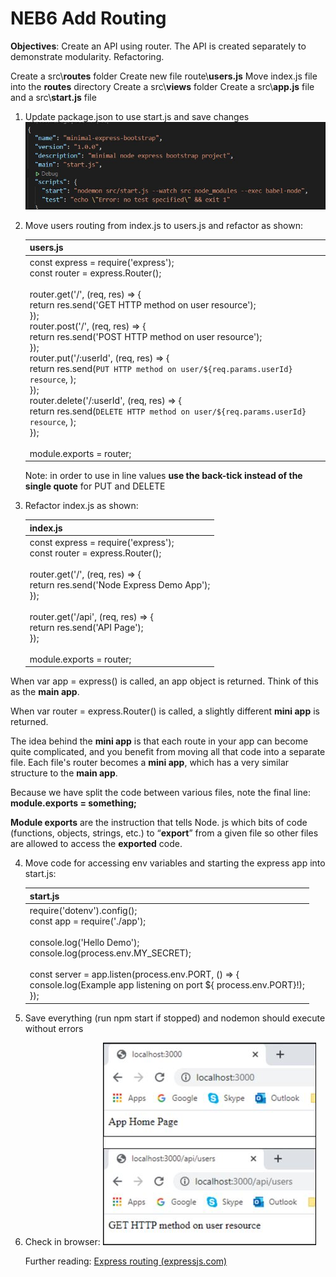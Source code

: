 # NEB6 Add Routing

**Objectives**: 
Create an API using router. The API is created separately to demonstrate modularity.
Refactoring.

Create a src\\**routes** folder 
Create new file route\\**users.js**
Move index.js file into the  **routes** directory
Create a src\\**views** folder
Create a src\\**app.js** file and a src\\**start.js** file

1. Update package.json to use start.js and save changes
   ![neb5.2](.\images\neb\neb6.1.JPG)

2. Move users routing from index.js to users.js and refactor as shown:

   | users.js                                                     |
   | ------------------------------------------------------------ |
   | const express = require('express');<br />const router = express.Router(); <br /><br />router.get('/', (req, res) => {<br />    return res.send('GET HTTP method on user resource');<br />  }); <br />router.post('/', (req, res) => { <br />   return res.send('POST HTTP method on user resource');<br />  });<br /> router.put('/:userId', (req, res) => {<br />    return res.send(`PUT HTTP method on user/${req.params.userId} resource`,    );<br />  });<br /> router.delete('/:userId', (req, res) => {<br />    return res.send(`DELETE HTTP method on user/${req.params.userId} resource`,    );<br />  });<br /><br />module.exports = router; |

   Note: in order to use in line values **use the back-tick instead of the single quote** for PUT and DELETE

3. Refactor index.js as shown:

   | index.js                                                     |
   | ------------------------------------------------------------ |
   | const express = require('express');<br />const router = express.Router();<br /><br />router.get('/', (req, res) => {<br />    return res.send('Node Express Demo App');<br />});<br /><br />router.get('/api', (req, res) => {<br />    return res.send('API Page');<br />});<br /><br />module.exports = router; |

When var app = express() is called, an app object is returned. Think of this as the **main app**.

When var router = express.Router() is called, a slightly different **mini app** is returned. 

The idea behind the **mini app** is that each route in your app can become quite complicated, and you benefit from moving all that code into a separate file. Each file's router becomes a **mini app**, which has a very similar structure to the **main app**. 

Because we have split the code between various files, note the final line: **module.exports = something;** 

**Module exports** are the instruction that tells Node. js which bits of code (functions, objects, strings, etc.) to “**export**” from a given file so other files are allowed to access the **exported** code.

4. Move code for accessing env variables and starting the express app into start.js:

   | start.js                                                     |
   | ------------------------------------------------------------ |
   | require('dotenv').config();<br />const app = require('./app');<br /><br />console.log('Hello Demo');<br />console.log(process.env.MY_SECRET);<br /><br />const server = app.listen(process.env.PORT, () => {<br />    console.log(Example app listening on port ${ process.env.PORT}!\);<br />}); |

5. Save everything (run npm start if stopped) and nodemon should execute without errors
   
6. Check in browser:
      ![neb5.2](.\images\neb\neb6.3.JPG)

   Further reading: [Express routing (expressjs.com)](https://expressjs.com/en/guide/routing.html)